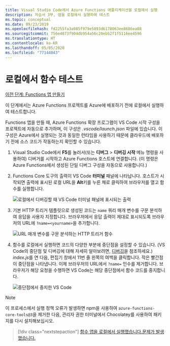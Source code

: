 ```yaml
---
title: Visual Studio Code에서 Azure Functions 애플리케이션을 로컬에서 실행
description: 자습서 3부, 앱을 로컬에서 실행하여 테스트
ms.topic: conceptual
ms.date: 09/23/2019
ms.openlocfilehash: fd2255fa3a085f979e5893d6178063ee8686ea08
ms.sourcegitcommit: 756e4873f904db954a56c20ebb2f1f5116ee4596
ms.translationtype: HT
ms.contentlocale: ko-KR
ms.lasthandoff: 05/05/2020
ms.locfileid: "77144043"
---
```

# <a name="test-the-function-locally"></a>로컬에서 함수 테스트

[이전 단계: Functions 앱 만들기](tutorial-vscode-serverless-node-02.md)

이 단계에서는 Azure Functions 프로젝트를 Azure에 배포하기 전에 로컬에서 실행하여 테스트합니다.

Functions 앱을 만들 때, Azure Functions 확장 프로그램이 VS Code 시작 구성을 프로젝트에 자동으로 추가하며, 이 구성은 *.vscode/launch.json* 파일에 있습니다. 이 구성은 Azure에서 실행되는 것과 동일한 런타임을 사용하기 때문에 클라우드에 배포하기 전에 소스 코드가 작동하는지 확인할 수 있습니다.

1. Visual Studio Code에서 **F5**를 눌러서(또는 **디버그** > **디버깅 시작** 메뉴 명령을 사용하여) 디버거를 시작하고 Azure Functions 호스트에 연결합니다. (이 명령은 Azure Functions에서 생성된 단일 디버그 구성을 자동으로 사용합니다.)

1. Functions Core 도구의 출력이 VS Code **터미널** 패널에 나타납니다. 호스트가 시작되면 출력에 표시된 로컬 URL을 **Alt**키를 누른 채로 클릭하여 브라우저를 열고 함수를 실행합니다.

    ![로컬에서 디버깅할 때 VS Code 터미널 패널에 표시되는 출력](media/functions-extension/local-test-output.png)

1. 기본 HTTP 트리거 템플릿으로 생성된 코드는 `name` 쿼리 매개 변수를 구문 분석하여 응답을 사용자 지정합니다. 브라우저에서 응답 출력이 제대로 표시되도록 브라우저의 URL에 `?name=<yourname>`을 추가합니다.

    ![URL 매개 변수를 구문 분석하는 HTTP 트리거 함수](media/functions-extension/local-test-browser.png)

1. 함수를 로컬에서 실행하면 코드의 다양한 부분에 중단점을 설정할 수 있습니다. (VS Code의 중단점 및 디버깅에 대해 자세히 알아보려면, [디버깅](https://code.visualstudio.com/docs/editor/debugging)을 참조하세요.) *index.js*를 연 다음, 편집기 창에서 11번 줄 왼쪽의 여백을 클릭합니다. 작은 빨간점이 중단점을 나타냅니다. 이제 브라우저의 URL에서 `?name=` 인수를 제거합니다. 브라우저가 해당 요청을 수행하면 VS Code는 해당 중단점에서 함수 코드를 중지합니다.

    ![중단점에서 중지한 VS Code](media/functions-extension/debugging-breakpoint.png)

> [!Note]
>
> 이 프로세스에서 실행 정책 오류가 발생하면 npm을 사용하여 `azure-functions-core-tools@3`을 제거한 다음, 관리자 권한 터미널에서 Chocolatey를 사용하여 패키지를 다시 설치해보십시오.

> [!div class="nextstepaction"]
> [함수 앱을 로컬에서 실행했습니다.](tutorial-vscode-serverless-node-04.md)[문제가 발생했습니다.](https://www.research.net/r/PWZWZ52?tutorial=node-deployment-azurefunctions&step=run-app)
